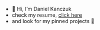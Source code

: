 - 👋 Hi, I’m Daniel Kanczuk
- check my resume, [click here](https://github.com/danielsussa/resume)
- and look for my pinned projects 👀

<!---
danielsussa/danielsussa is a ✨ special ✨ repository because its `README.md` (this file) appears on your GitHub profile.
You can click the Preview link to take a look at your changes.
--->
